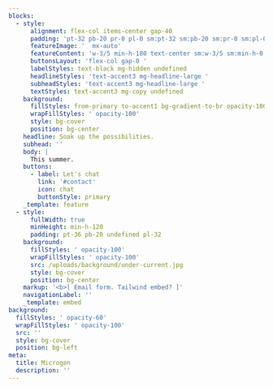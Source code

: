 ```yaml
---
blocks:
  - style:
      alignment: flex-col items-center gap-40
      padding: 'pt-32 pb-20 pr-0 pl-0 sm:pt-32 sm:pb-20 sm:pr-0 sm:pl-0'
      featureImage: '  mx-auto'
      featureContent: 'w-3/5 min-h-180 text-center sm:w-3/5 sm:min-h-0 sm:text-center'
      buttonsLayout: 'flex-col gap-0 '
      labelStyles: text-black mg-hidden undefined
      headlineStyles: 'text-accent3 mg-headline-large '
      subheadStyles: 'text-accent3 mg-headline-large '
      textStyles: text-accent3 mg-copy undefined
    background:
      fillStyles: from-primary to-accent1 bg-gradient-to-br opacity-100
      wrapFillStyles: ' opacity-100'
      style: bg-cover
      position: bg-center
    headline: Soak up the possibilities.
    subhead: ''
    body: |
      This summer.
    buttons:
      - label: Let's chat
        link: '#contact'
        icon: chat
        buttonStyle: primary
    _template: feature
  - style:
      fullWidth: true
      minHeight: min-h-120
      padding: pt-36 pb-20 undefined pl-32
    background:
      fillStyles: ' opacity-100'
      wrapFillStyles: ' opacity-100'
      src: /uploads/background/under-current.jpg
      style: bg-cover
      position: bg-center
    markup: '<b>[ Email form. Tailwind embed? ]'
    navigationLabel: ''
    _template: embed
background:
  fillStyles: ' opacity-60'
  wrapFillStyles: ' opacity-100'
  src: ''
  style: bg-cover
  position: bg-left
meta:
  title: Microgen
  description: ''
---
```



